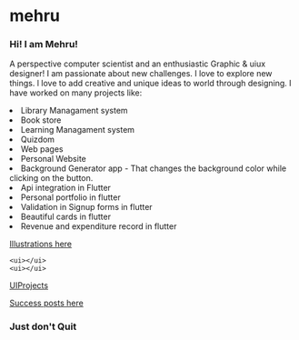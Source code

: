 # mehru

<h3> Hi! I am Mehru! </h3>

<ui></ui>
<p> A perspective computer scientist and an enthusiastic Graphic & uiux designer! I am passionate about new challenges. I love to explore new things. l love to add creative and unique ideas to world through designing. I have worked on many projects like: 
  <ui></ui>
  <li> Library Managament system </li>
<li> Book store </li>
  <li> Learning Managament system </li>
  <li> Quizdom</li>
  <li> Web pages</li>
  <li> Personal Website </li>
  <li> Background Generator app - That changes the background color while clicking on the button.</li>
  <li> Api integration in Flutter</li>
  <li> Personal portfolio in flutter </li>
  <li> Validation in Signup forms in flutter </li>
  <li> Beautiful cards in flutter </li>
  <li> Revenue and expenditure record in flutter </li>
  <ui></ui>
  <ui></ui>
  <ui></ui>
  </p>
  <a href="Illustration.html">Illustrations here </a>
  

    <ui></ui>
    <ui></ui>
  <a href="uiproject.html">UIProjects </a>
   <ui></ui>

<a href="success.html">Success posts here </a>
<ui></ui>
<ui></ui>


<h3> Just don't Quit </h3>
